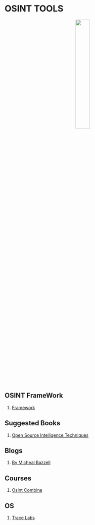# OSINT TOOLS

<p align="center">
    <a href="https://osintframework.com/">
        <img src="https://substackcdn.com/image/fetch/w_1456,c_limit,f_webp,q_auto:good,fl_progressive:steep/https%3A%2F%2Fbucketeer-e05bbc84-baa3-437e-9518-adb32be77984.s3.amazonaws.com%2Fpublic%2Fimages%2F27414b7d-4262-4460-8838-cb64122eb2a6_1920x1080.png" width="30%">
    </a>
</p>


## OSINT FrameWork 
1. [Framework](https://osintframework.com/)

## Suggested Books
1. [Open Source Intelligence Techniques](https://books.google.com/books/about/Open_Source_Intelligence_Techniques.html?id=EXNlswEACAAJ&source=kp_cover)


## Blogs
1. [By Micheal Bazzell](https://inteltechniques.com/book1.html)

## Courses
1. [Osint Combine](https://www.osintcombine.com/)

## OS
1. [Trace Labs](https://www.tracelabs.org/initiatives/osint-vm)
